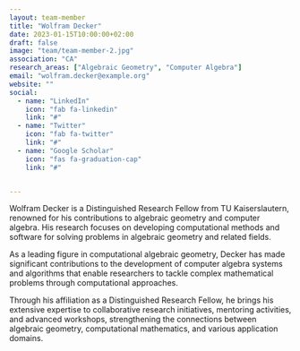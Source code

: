 ```yaml
---
layout: team-member
title: "Wolfram Decker"
date: 2023-01-15T10:00:00+02:00
draft: false
image: "team/team-member-2.jpg"
association: "CA"
research_areas: ["Algebraic Geometry", "Computer Algebra"]
email: "wolfram.decker@example.org"
website: ""
social:
  - name: "LinkedIn"
    icon: "fab fa-linkedin"
    link: "#"
  - name: "Twitter"
    icon: "fab fa-twitter"
    link: "#"
  - name: "Google Scholar"
    icon: "fas fa-graduation-cap"
    link: "#"


---
```


Wolfram Decker is a Distinguished Research Fellow from TU Kaiserslautern, renowned for his contributions to algebraic geometry and computer algebra. His research focuses on developing computational methods and software for solving problems in algebraic geometry and related fields.

As a leading figure in computational algebraic geometry, Decker has made significant contributions to the development of computer algebra systems and algorithms that enable researchers to tackle complex mathematical problems through computational approaches.

Through his affiliation as a Distinguished Research Fellow, he brings his extensive expertise to collaborative research initiatives, mentoring activities, and advanced workshops, strengthening the connections between algebraic geometry, computational mathematics, and various application domains.
